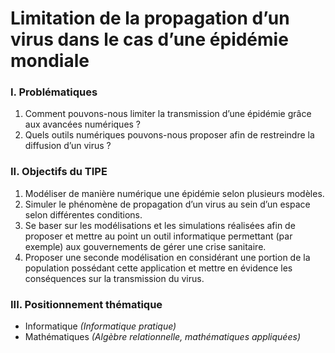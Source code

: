 # Limitation de la propagation d’un virus dans le cas d’une épidémie mondiale

### I.	Problématiques

1.	Comment pouvons-nous limiter la transmission d’une épidémie grâce aux avancées numériques ?
2.	Quels outils numériques pouvons-nous proposer afin de restreindre la diffusion d’un virus ?

### II.	Objectifs du TIPE

1.	Modéliser de manière numérique une épidémie selon plusieurs modèles.
2.	Simuler le phénomène de propagation d’un virus au sein d’un espace selon différentes conditions.
3.	Se baser sur les modélisations et les simulations réalisées afin de proposer et mettre au point un outil informatique permettant (par exemple) aux gouvernements de gérer une crise sanitaire.
4.	Proposer une seconde modélisation en considérant une portion de la population possédant cette application et mettre en évidence les conséquences sur la transmission du virus.

### III.	Positionnement thématique

- Informatique *(Informatique pratique)*
- Mathématiques *(Algèbre relationnelle, mathématiques appliquées)*
